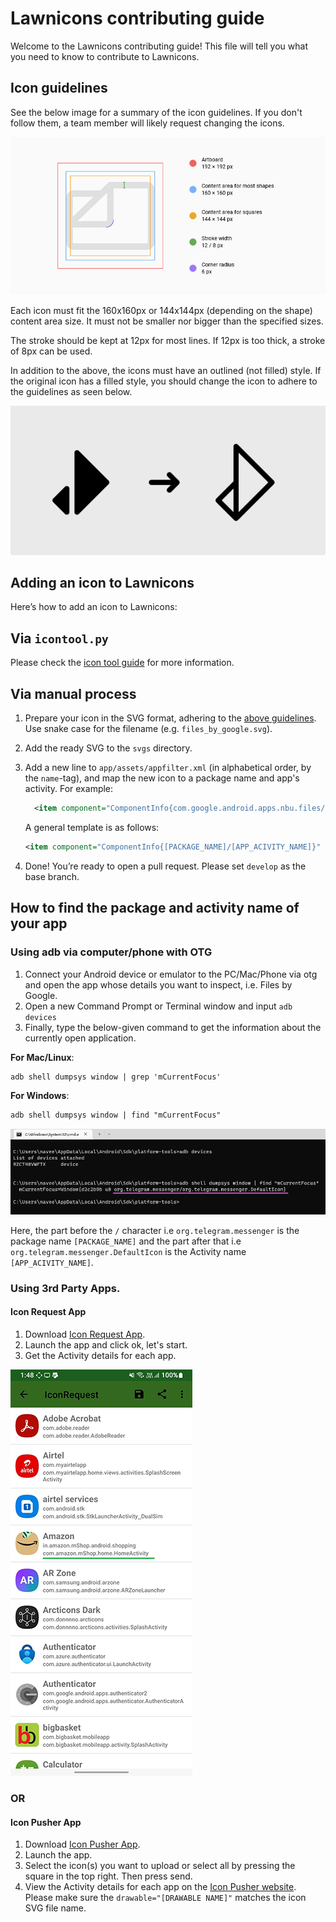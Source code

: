 # Lawnicons contributing guide
Welcome to the Lawnicons contributing guide! This file will tell you  what you need to know to contribute to Lawnicons.

## Icon guidelines
See the below image for a summary of the icon guidelines. If you don't follow them, a team member will likely request changing the icons.

![](images/contributing-image-1.png)

Each icon must fit the 160x160px or 144x144px (depending on the shape) content area size. It must not be smaller nor bigger than the specified sizes.

The stroke should be kept at 12px for most lines. If 12px is too thick, a stroke of 8px can be used.

In addition to the above, the icons must have an outlined (not filled) style. If the original icon has a filled style, you should change the icon to adhere to the guidelines as seen below.

![](images/contributing-image-2.png)

## Adding an icon to Lawnicons
Here’s how to add an icon to&nbsp;Lawnicons:

## Via `icontool.py`

Please check the [icon tool guide](icontool_guide.md) for more information.

## Via manual process

1. Prepare your icon in the SVG format, adhering to the [above guidelines](#icon-guidelines). Use snake case for the filename (e.g.&nbsp;`files_by_google.svg`).

1. Add the ready SVG to the `svgs`&nbsp;directory.


1. Add a new line to `app/assets/appfilter.xml` (in alphabetical order, by the `name`-tag), and map the new icon to a package name and app's activity. For&nbsp;example:

    ```xml
      <item component="ComponentInfo{com.google.android.apps.nbu.files/com.google.android.apps.nbu.files.home.HomeActivity}" drawable="files_by_google" name="Files by Google"/> 
    ```

    A general template is as&nbsp;follows:

    ```xml
    <item component="ComponentInfo{[PACKAGE_NAME]/[APP_ACIVITY_NAME]}" drawable="[DRAWABLE NAME]" name="[APP NAME]"/> 
    ```
1. Done! You’re ready to open a pull request. Please set `develop` as the base&nbsp;branch.

## How to find the package and activity name of your app


### Using adb via computer/phone with OTG

  1. Connect your Android device or emulator to the PC/Mac/Phone via otg and open the app whose details you want to inspect, i.e. Files by Google.
  1. Open a new Command Prompt or Terminal window and input `adb devices`
  1. Finally, type the below-given command to get the information about the currently open application.

  **For Mac/Linux**:

  ```xml
  adb shell dumpsys window | grep 'mCurrentFocus'  
  ```

  **For Windows**:

  ```xml
  adb shell dumpsys window | find "mCurrentFocus"
  ```
  ![](images/contributing-image-3.png)

  Here, the part before the `/` character i.e `org.telegram.messenger` is the package name `[PACKAGE_NAME]` and the part after that i.e `org.telegram.messenger.DefaultIcon` is the Activity name `[APP_ACIVITY_NAME]`.

### Using 3rd Party Apps.
#### Icon Request App
  1. Download [Icon Request App](https://github.com/Kaiserdragon2/IconRequest/releases). 
  2. Launch the app and click ok, let's start.
  3. Get the Activity details for each app.

  ![](images/contributing-image-4.png)
  
  ### OR
  
  #### Icon Pusher App
   1. Download [Icon Pusher App](https://play.google.com/store/apps/details?id=dev.southpaw.iconpusher&hl=en&gl=US).
   2. Launch the app.
   3. Select the icon(s) you want to upload or select all by pressing the square in the top right. Then press send.
   4. View the Activity details for each app on the [Icon Pusher website](https://iconpusher.com/). Please make sure the `drawable="[DRAWABLE NAME]"` matches the icon SVG file name.
